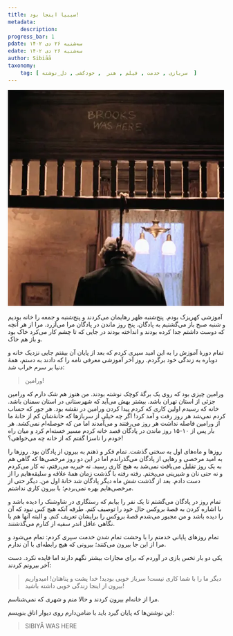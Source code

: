 ```yaml
---
title: سیبیا اینجا بود!
metadata: 
    description: 
progress_bar: 1
pdate: سه‌شنبه ۲۶ دی ۱۴۰۲
edate: سه‌شنبه ۲۶ دی ۱۴۰۲    
author: Sibiāā
taxonomy:
    tag: [ سربازی , خدمت , فیلم , هنر  , خودکشی , دل_نوشته  ]
---
```

![ یک تصویر از فیلم رستگاری در شاوشنک ](brooks_was_here.webp?classes=center&loading=lazy)

آموزشی کهریزک بودم. پنج‌شنبه ظهر رهایمان می‌کردند و پنج‌شنبه و جمعه را خانه بودیم و شنبه صبح باز می‌گشتیم به پادگان. پنج روز ماندن در پادگان مرا می‌آزرد. مرا از هر آنچه که دوست داشتم جدا کرده بودند و انداخته بودند در جایی که تا چشم کار می‌کرد خاک بود و باز هم خاک.

تمام دورهٔ آموزش را به این امید سپری کردم که بعد از پایان آن بیفتم جایی نزدیک خانه و دوباره به زندگی خود برگردم. روز آخر آموزشی معرفی نامه را که دادند به دستم، همهٔ دنیا بر سرم خراب شد:

> ورامین!

ورامین چیزی بود که روی یک برگهٔ کوچک نوشته بودند. من هنوز هم شک دارم که ورامین جزئی از استان تهران باشد. بیشتر بهش می‌آید که شهرستانی در استان سمنان باشد. خانه که رسیدم اولین کاری که کردم پیدا کردن ورامین در نقشه بود. هر جور که حساب کردم نمی‌شد هر روز رفت و آمد کرد! اگر چه خیلی‌ از سربازها که خانهٔ‌شان کم از خانهٔ ما از ورامین فاصله نداشت هر روز می‌رفتند و می‌آمدند اما من که حوصله‌ام نمی‌کشد. هر بار پس از ۱۰-۱۵ روز ماندن در پادگان ‌قصد خانه کردم مسیر خسته‌ام ‌کرد و میان راه خودم را ناسزا گفتم که از خانه چه می‌خواهی؟!

روزها و ماه‌های اول به سختی گذشت. تمام فکر و ذهنم به بیرون از پادگان بود. روزها را به امید مرخصی و رهایی از پادگان می‌گذراندم اما در این دو روز مرخصی‌ها که گاهی هم به یک روز تقلیل می‌یافت نمی‌شد به هیچ کاری رسید. نه خیریه می‌رفتم، نه کار می‌کردم و نه حتی نان و شیرینی می‌پختم. رفته رفته با گذشت زمان همهٔ علاقه و سلیقه‌هایم را از دست دادم. بعد از گذشت شش ماه دیگر پادگان شد خانهٔ اول من. دیگر حتی از مرخصی‌هایم بهره نمی‌بردم؛ با بیرون کاری نداشتم.

تمام روز در پادگان می‌گشتم تا یک نفر را بیابم که رستگاری در شاوشنک را دیده باشد و با اشاره کردن به قصهٔ بروکس حال خود را توصیف کنم. طرفه آنکه هیچ کس نبود که آن را دیده باشد و من مجبور می‌شدم قصهٔ بروکس را برایشان تعریف کنم. و البته آنها هم با نگاهی عاقل اندر سفیه از کنارم می‌گذشتند.

تمام روزهای پایانی خدمتم را با وحشت تمام شدن خدمت سپری ‌کردم: تمام می‌شود و مرا از این جا بیرون می‌کنند؛ بیرونی که هیچ رابطه‌ای با آن ندارم.

یکی دو بار تخس بازی در آوردم که برای مجازات بیشتر نگهم دارند اما فایده نکرد. دست آخر بیرونم کردند:

> دیگر ما را با  شما کاری نیست! سرباز خوبی بودید! خدا پشت و پناهتان! امیدواریم بیرون از اینجا زندگی خوبی داشته باشید!

مرا از خانه‌ام بیرون کردند و حالا منم و شهری که نمی‌شناسم.

این نوشتن‌ها که پایان گیرد باید با ضامن‌دارم روی دیوار اتاق بنویسم:

<blockquote dir="ltr">
SIBIYĀ WAS HERE
</blockquote>


